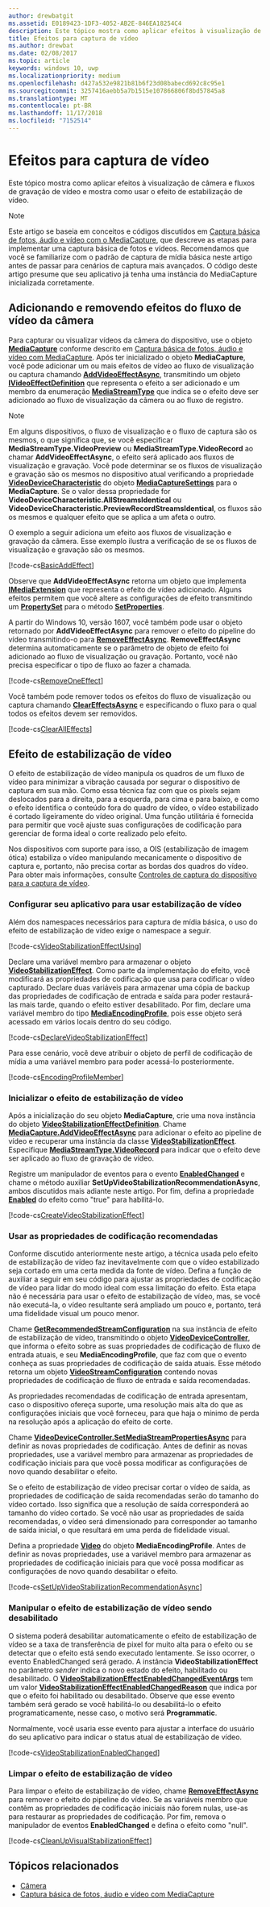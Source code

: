 ```yaml
---
author: drewbatgit
ms.assetid: E0189423-1DF3-4052-AB2E-846EA18254C4
description: Este tópico mostra como aplicar efeitos à visualização de câmera e fluxos de gravação de vídeo e mostra como usar o efeito de estabilização de vídeo.
title: Efeitos para captura de vídeo
ms.author: drewbat
ms.date: 02/08/2017
ms.topic: article
keywords: windows 10, uwp
ms.localizationpriority: medium
ms.openlocfilehash: d427a532e9821b81b6f23d08babecd692c8c95e1
ms.sourcegitcommit: 3257416aebb5a7b1515e107866806f8bd57845a8
ms.translationtype: MT
ms.contentlocale: pt-BR
ms.lasthandoff: 11/17/2018
ms.locfileid: "7152514"
---
```

# <a name="effects-for-video-capture"></a>Efeitos para captura de vídeo


Este tópico mostra como aplicar efeitos à visualização de câmera e fluxos de gravação de vídeo e mostra como usar o efeito de estabilização de vídeo.

> [!NOTE] 
> Este artigo se baseia em conceitos e códigos discutidos em [Captura básica de fotos, áudio e vídeo com o MediaCapture](basic-photo-video-and-audio-capture-with-MediaCapture.md), que descreve as etapas para implementar uma captura básica de fotos e vídeos. Recomendamos que você se familiarize com o padrão de captura de mídia básica neste artigo antes de passar para cenários de captura mais avançados. O código deste artigo presume que seu aplicativo já tenha uma instância do MediaCapture inicializada corretamente.

## <a name="adding-and-removing-effects-from-the-camera-video-stream"></a>Adicionando e removendo efeitos do fluxo de vídeo da câmera
Para capturar ou visualizar vídeos da câmera do dispositivo, use o objeto [**MediaCapture**](https://msdn.microsoft.com/library/windows/apps/Windows.Media.Capture.MediaCapture) conforme descrito em [Captura básica de fotos, áudio e vídeo com MediaCapture](basic-photo-video-and-audio-capture-with-MediaCapture.md). Após ter inicializado o objeto **MediaCapture**, você pode adicionar um ou mais efeitos de vídeo ao fluxo de visualização ou captura chamando [**AddVideoEffectAsync**](https://msdn.microsoft.com/library/windows/apps/dn878035), transmitindo um objeto [**IVideoEffectDefinition**](https://msdn.microsoft.com/library/windows/apps/Windows.Media.Effects.IVideoEffectDefinition) que representa o efeito a ser adicionado e um membro da enumeração [**MediaStreamType**](https://msdn.microsoft.com/library/windows/apps/Windows.Media.Capture.MediaStreamType) que indica se o efeito deve ser adicionado ao fluxo de visualização da câmera ou ao fluxo de registro.

> [!NOTE]
> Em alguns dispositivos, o fluxo de visualização e o fluxo de captura são os mesmos, o que significa que, se você especificar **MediaStreamType.VideoPreview** ou **MediaStreamType.VideoRecord** ao chamar **AddVideoEffectAsync**, o efeito será aplicado aos fluxos de visualização e gravação. Você pode determinar se os fluxos de visualização e gravação são os mesmos no dispositivo atual verificando a propriedade [**VideoDeviceCharacteristic**](https://msdn.microsoft.com/library/windows/apps/Windows.Media.Capture.MediaCaptureSettings.VideoDeviceCharacteristic) do objeto [**MediaCaptureSettings**](https://msdn.microsoft.com/library/windows/apps/Windows.Media.Capture.MediaCapture.MediaCaptureSettings) para o **MediaCapture**. Se o valor dessa propriedade for **VideoDeviceCharacteristic.AllStreamsIdentical** ou **VideoDeviceCharacteristic.PreviewRecordStreamsIdentical**, os fluxos são os mesmos e qualquer efeito que se aplica a um afeta o outro.

O exemplo a seguir adiciona um efeito aos fluxos de visualização e gravação da câmera. Esse exemplo ilustra a verificação de se os fluxos de visualização e gravação são os mesmos.

[!code-cs[BasicAddEffect](./code/SimpleCameraPreview_Win10/cs/MainPage.Effects.xaml.cs#SnippetBasicAddEffect)]

Observe que **AddVideoEffectAsync** retorna um objeto que implementa [**IMediaExtension**](https://msdn.microsoft.com/library/windows/apps/Windows.Media.IMediaExtension) que representa o efeito de vídeo adicionado. Alguns efeitos permitem que você altere as configurações de efeito transmitindo um [**PropertySet**](https://msdn.microsoft.com/library/windows/apps/Windows.Foundation.Collections.PropertySet) para o método [**SetProperties**](https://msdn.microsoft.com/library/windows/apps/br240986).

A partir do Windows 10, versão 1607, você também pode usar o objeto retornado por **AddVideoEffectAsync** para remover o efeito do pipeline do vídeo transmitindo-o para [**RemoveEffectAsync**](https://msdn.microsoft.com/library/windows/apps/mt667957). **RemoveEffectAsync** determina automaticamente se o parâmetro de objeto de efeito foi adicionado ao fluxo de visualização ou gravação. Portanto, você não precisa especificar o tipo de fluxo ao fazer a chamada.

[!code-cs[RemoveOneEffect](./code/SimpleCameraPreview_Win10/cs/MainPage.Effects.xaml.cs#SnippetRemoveOneEffect)]

Você também pode remover todos os efeitos do fluxo de visualização ou captura chamando [**ClearEffectsAsync**](https://msdn.microsoft.com/library/windows/apps/br226592) e especificando o fluxo para o qual todos os efeitos devem ser removidos.

[!code-cs[ClearAllEffects](./code/SimpleCameraPreview_Win10/cs/MainPage.Effects.xaml.cs#SnippetClearAllEffects)]

## <a name="video-stabilization-effect"></a>Efeito de estabilização de vídeo

O efeito de estabilização de vídeo manipula os quadros de um fluxo de vídeo para minimizar a vibração causada por segurar o dispositivo de captura em sua mão. Como essa técnica faz com que os pixels sejam deslocados para a direita, para a esquerda, para cima e para baixo, e como o efeito identifica o conteúdo fora do quadro de vídeo, o vídeo estabilizado é cortado ligeiramente do vídeo original. Uma função utilitária é fornecida para permitir que você ajuste suas configurações de codificação para gerenciar de forma ideal o corte realizado pelo efeito.

Nos dispositivos com suporte para isso, a OIS (estabilização de imagem ótica) estabiliza o vídeo manipulando mecanicamente o dispositivo de captura e, portanto, não precisa cortar as bordas dos quadros do vídeo. Para obter mais informações, consulte [Controles de captura do dispositivo para a captura de vídeo](capture-device-controls-for-video-capture.md).

### <a name="set-up-your-app-to-use-video-stabilization"></a>Configurar seu aplicativo para usar estabilização de vídeo

Além dos namespaces necessários para captura de mídia básica, o uso do efeito de estabilização de vídeo exige o namespace a seguir.

[!code-cs[VideoStabilizationEffectUsing](./code/SimpleCameraPreview_Win10/cs/MainPage.Effects.xaml.cs#SnippetVideoStabilizationEffectUsing)]

Declare uma variável membro para armazenar o objeto [**VideoStabilizationEffect**](https://msdn.microsoft.com/library/windows/apps/dn926760). Como parte da implementação do efeito, você modificará as propriedades de codificação que usa para codificar o vídeo capturado. Declare duas variáveis para armazenar uma cópia de backup das propriedades de codificação de entrada e saída para poder restaurá-las mais tarde, quando o efeito estiver desabilitado. Por fim, declare uma variável membro do tipo [**MediaEncodingProfile**](https://msdn.microsoft.com/library/windows/apps/hh701026), pois esse objeto será acessado em vários locais dentro do seu código.

[!code-cs[DeclareVideoStabilizationEffect](./code/SimpleCameraPreview_Win10/cs/MainPage.Effects.xaml.cs#SnippetDeclareVideoStabilizationEffect)]

Para esse cenário, você deve atribuir o objeto de perfil de codificação de mídia a uma variável membro para poder acessá-lo posteriormente.

[!code-cs[EncodingProfileMember](./code/SimpleCameraPreview_Win10/cs/MainPage.Effects.xaml.cs#SnippetEncodingProfileMember)]

### <a name="initialize-the-video-stabilization-effect"></a>Inicializar o efeito de estabilização de vídeo

Após a inicialização do seu objeto **MediaCapture**, crie uma nova instância do objeto [**VideoStabilizationEffectDefinition**](https://msdn.microsoft.com/library/windows/apps/dn926762). Chame [**MediaCapture.AddVideoEffectAsync**](https://msdn.microsoft.com/library/windows/apps/dn878035) para adicionar o efeito ao pipeline de vídeo e recuperar uma instância da classe [**VideoStabilizationEffect**](https://msdn.microsoft.com/library/windows/apps/dn926760). Especifique [**MediaStreamType.VideoRecord**](https://msdn.microsoft.com/library/windows/apps/br226640) para indicar que o efeito deve ser aplicado ao fluxo de gravação de vídeo.

Registre um manipulador de eventos para o evento [**EnabledChanged**](https://msdn.microsoft.com/library/windows/apps/dn948982) e chame o método auxiliar **SetUpVideoStabilizationRecommendationAsync**, ambos discutidos mais adiante neste artigo. Por fim, defina a propriedade [**Enabled**](https://msdn.microsoft.com/library/windows/apps/dn926775) do efeito como "true" para habilitá-lo.

[!code-cs[CreateVideoStabilizationEffect](./code/SimpleCameraPreview_Win10/cs/MainPage.Effects.xaml.cs#SnippetCreateVideoStabilizationEffect)]

### <a name="use-recommended-encoding-properties"></a>Usar as propriedades de codificação recomendadas

Conforme discutido anteriormente neste artigo, a técnica usada pelo efeito de estabilização de vídeo faz inevitavelmente com que o vídeo estabilizado seja cortado em uma certa medida da fonte de vídeo. Defina a função de auxiliar a seguir em seu código para ajustar as propriedades de codificação de vídeo para lidar do modo ideal com essa limitação do efeito. Esta etapa não é necessária para usar o efeito de estabilização de vídeo, mas, se você não executá-la, o vídeo resultante será ampliado um pouco e, portanto, terá uma fidelidade visual um pouco menor.

Chame [**GetRecommendedStreamConfiguration**](https://msdn.microsoft.com/library/windows/apps/dn948983) na sua instância de efeito de estabilização de vídeo, transmitindo o objeto [**VideoDeviceController**](https://msdn.microsoft.com/library/windows/apps/br226825), que informa o efeito sobre as suas propriedades de codificação de fluxo de entrada atuais, e seu **MediaEncodingProfile**, que faz com que o evento conheça as suas propriedades de codificação de saída atuais. Esse método retorna um objeto [**VideoStreamConfiguration**](https://msdn.microsoft.com/library/windows/apps/dn926727) contendo novas propriedades de codificação de fluxo de entrada e saída recomendadas.

As propriedades recomendadas de codificação de entrada apresentam, caso o dispositivo ofereça suporte, uma resolução mais alta do que as configurações iniciais que você forneceu, para que haja o mínimo de perda na resolução após a aplicação do efeito de corte.

Chame [**VideoDeviceController.SetMediaStreamPropertiesAsync**](https://msdn.microsoft.com/library/windows/apps/hh700895) para definir as novas propriedades de codificação. Antes de definir as novas propriedades, use a variável membro para armazenar as propriedades de codificação iniciais para que você possa modificar as configurações de novo quando desabilitar o efeito.

Se o efeito de estabilização de vídeo precisar cortar o vídeo de saída, as propriedades de codificação de saída recomendadas serão do tamanho do vídeo cortado. Isso significa que a resolução de saída corresponderá ao tamanho do vídeo cortado. Se você não usar as propriedades de saída recomendadas, o vídeo será dimensionado para corresponder ao tamanho de saída inicial, o que resultará em uma perda de fidelidade visual.

Defina a propriedade [**Video**](https://msdn.microsoft.com/library/windows/apps/hh701124) do objeto **MediaEncodingProfile**. Antes de definir as novas propriedades, use a variável membro para armazenar as propriedades de codificação iniciais para que você possa modificar as configurações de novo quando desabilitar o efeito.

[!code-cs[SetUpVideoStabilizationRecommendationAsync](./code/SimpleCameraPreview_Win10/cs/MainPage.Effects.xaml.cs#SnippetSetUpVideoStabilizationRecommendationAsync)]

### <a name="handle-the-video-stabilization-effect-being-disabled"></a>Manipular o efeito de estabilização de vídeo sendo desabilitado

O sistema poderá desabilitar automaticamente o efeito de estabilização de vídeo se a taxa de transferência de pixel for muito alta para o efeito ou se detectar que o efeito está sendo executado lentamente. Se isso ocorrer, o evento EnabledChanged será gerado. A instância **VideoStabilizationEffect** no parâmetro *sender* indica o novo estado do efeito, habilitado ou desabilitado. O [**VideoStabilizationEffectEnabledChangedEventArgs**](https://msdn.microsoft.com/library/windows/apps/dn948979) tem um valor [**VideoStabilizationEffectEnabledChangedReason**](https://msdn.microsoft.com/library/windows/apps/dn948981) que indica por que o efeito foi habilitado ou desabilitado. Observe que esse evento também será gerado se você habilitá-lo ou desabilitá-lo o efeito programaticamente, nesse caso, o motivo será **Programmatic**.

Normalmente, você usaria esse evento para ajustar a interface do usuário do seu aplicativo para indicar o status atual de estabilização de vídeo.

[!code-cs[VideoStabilizationEnabledChanged](./code/SimpleCameraPreview_Win10/cs/MainPage.Effects.xaml.cs#SnippetVideoStabilizationEnabledChanged)]

### <a name="clean-up-the-video-stabilization-effect"></a>Limpar o efeito de estabilização de vídeo

Para limpar o efeito de estabilização de vídeo, chame [**RemoveEffectAsync**](https://msdn.microsoft.com/library/windows/apps/mt667957) para remover o efeito do pipeline do vídeo. Se as variáveis membro que contêm as propriedades de codificação iniciais não forem nulas, use-as para restaurar as propriedades de codificação. Por fim, remova o manipulador de eventos **EnabledChanged** e defina o efeito como "null".

[!code-cs[CleanUpVisualStabilizationEffect](./code/SimpleCameraPreview_Win10/cs/MainPage.Effects.xaml.cs#SnippetCleanUpVisualStabilizationEffect)]

## <a name="related-topics"></a>Tópicos relacionados

* [Câmera](camera.md)
* [Captura básica de fotos, áudio e vídeo com MediaCapture](basic-photo-video-and-audio-capture-with-MediaCapture.md)
 

 




